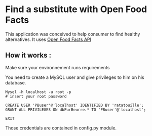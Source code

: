 # Find a substitute with Open Food Facts

This application was conceived to help consumer to find healthy alternatives.
It uses [Open Food Facts API](https://world.openfoodfacts.org])


## How it works :

Make sure your environnement runs requirements

You need to create a MySQL user and give privileges to him on his database.
```mysql
Mysql -h localhost -u root -p
# insert your root password

CREATE USER 'PBuser'@'localhost' IDENTIFIED BY 'ratatouille';
GRANT ALL PRIVILEGES ON dbPurBeurre.* TO 'PBuser'@'localhost';

EXIT
```
Those credentials are contained in config.py module.
